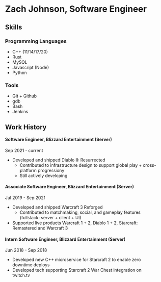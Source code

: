 # Zach Johnson, Software Engineer

## Skills

### Programming Languages
- C++ (11/14/17/20)
- Rust
- MySQL
- Javascript (Node)
- Python

### Tools
- Git + Github
- gdb
- Bash
- Jenkins

## Work History

#### Software Engineer, Blizzard Entertainment (Server)
Sep 2021 - current
- Developed and shipped Diablo II: Resurrected
  - Contributed to infrastructure design to support global play + cross-platform progressiony 
  - Still actively developing

#### Associate Software Engineer, Blizzard Entertainment (Server)
Jul 2019 - Sep 2021
- Developed and shipped Warcraft 3 Reforged
  - Contributed to matchmaking, social, and gameplay features (fullstack: server + client + UI)
- Supported live products Warcraft 1 + 2, Diablo 1 + 2, Starcraft: Remastered and Warcraft 3

#### Intern Software Engineer, Blizzard Entertainment (Server)
Jun 2018 - Sep 2018
- Developed new C++ microservice for Starcraft 2 to enable zero downtime deploys
- Developed tech supporting Starcraft 2 War Chest integration on twitch.tv
